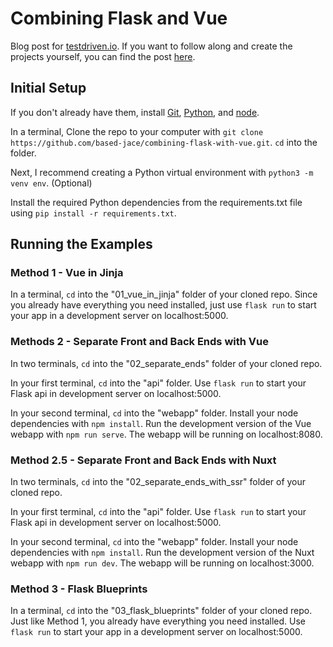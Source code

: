 # Combining Flask and Vue
Blog post for [testdriven.io](https://testdriven.io/). If you want to follow along and create the projects yourself, you can find the post [here](https://testdriven.io/blog/combine-flask-vue/).

## Initial Setup
If you don't already have them, install [Git](https://git-scm.com/downloads), [Python](https://www.python.org/downloads/), and [node](https://nodejs.org/en/download/).

In a terminal, Clone the repo to your computer with `git clone https://github.com/based-jace/combining-flask-with-vue.git`. `cd` into the folder.

Next, I recommend creating a Python virtual environment with `python3 -m venv env`. (Optional)

Install the required Python dependencies from the requirements.txt file using `pip install -r requirements.txt`.

## Running the Examples

### Method 1 - Vue in Jinja
In a terminal, `cd` into the "01_vue_in_jinja" folder of your cloned repo. Since you already have everything you need installed, just use `flask run` to start your app in a development server on localhost:5000.

### Methods 2 - Separate Front and Back Ends with Vue
In two terminals, `cd` into the "02_separate_ends" folder of your cloned repo.

In your first terminal, `cd` into the "api" folder. Use `flask run` to start your Flask api in development server on localhost:5000.

In your second terminal, `cd` into the "webapp" folder. Install your node dependencies with `npm install`. Run the development version of the Vue webapp with `npm run serve`. The webapp will be running on localhost:8080.

### Method 2.5 - Separate Front and Back Ends with Nuxt
In two terminals, `cd` into the "02_separate_ends_with_ssr" folder of your cloned repo.

In your first terminal, `cd` into the "api" folder. Use `flask run` to start your Flask api in development server on localhost:5000.

In your second terminal, `cd` into the "webapp" folder. Install your node dependencies with `npm install`. Run the development version of the Nuxt webapp with `npm run dev`. The webapp will be running on localhost:3000.

### Method 3 - Flask Blueprints
In a terminal, `cd` into the "03_flask_blueprints" folder of your cloned repo. Just like Method 1, you already have everything you need installed. Use `flask run` to start your app in a development server on localhost:5000.
